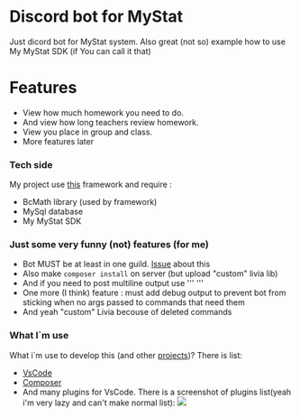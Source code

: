 # Discord bot for MyStat

Just dicord bot for MyStat system. Also great (not so) example how to use My MyStat SDK (if You can call it that)

# Features

  - View how much homework you need to do.
  - And view how long teachers review homework.
  - View you place in group and class.
  - More features later 

### Tech side

My project use [this](https://github.com/CharlotteDunois/Livia) framework and require :

- BcMath library (used by framework)
- MySql database
- My MyStat SDK 

### Just some very funny (not) features (for me)

-  Bot MUST be at least in one guild. [Issue](https://github.com/CharlotteDunois/Yasmin/issues/128) about this
-  Also make `composer install` on server (but upload "custom" livia lib)
-  And if you need to post multiline output use ''' ''' 
-  One more (I think) feature : must add debug output to prevent bot from sticking  when no args passed to commands that need them
-  And yeah "custom" Livia becouse of deleted commands 
### What I`m use
What i`m use to develop this (and other [projects](https://github.com/users/Nereg/projects/1))? There is list:

- [VsCode](https://code.visualstudio.com/)
- [Composer](https://getcomposer.org/)
- And many plugins for VsCode. There is a screenshot of plugins list(yeah i'm very lazy and can't make normal list):
![](https://image.prntscr.com/image/mELWKBSnSQGHKwTvm0aBSw.png)
